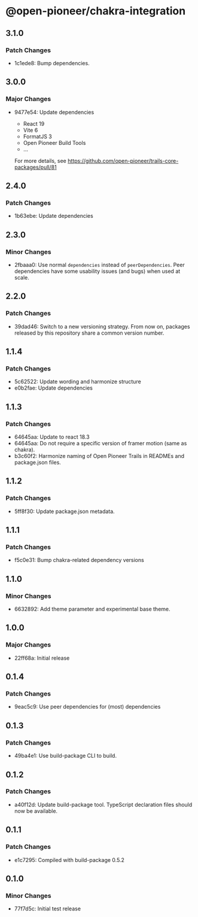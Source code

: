 # @open-pioneer/chakra-integration

## 3.1.0

### Patch Changes

- 1c1ede8: Bump dependencies.

## 3.0.0

### Major Changes

- 9477e54: Update dependencies

    - React 19
    - Vite 6
    - FormatJS 3
    - Open Pioneer Build Tools
    - ...

    For more details, see https://github.com/open-pioneer/trails-core-packages/pull/81

## 2.4.0

### Patch Changes

- 1b63ebe: Update dependencies

## 2.3.0

### Minor Changes

- 2fbaaa0: Use normal `dependencies` instead of `peerDependencies`. Peer dependencies have some usability issues (and bugs) when used at scale.

## 2.2.0

### Patch Changes

- 39dad46: Switch to a new versioning strategy.
  From now on, packages released by this repository share a common version number.

## 1.1.4

### Patch Changes

- 5c62522: Update wording and harmonize structure
- e0b2fae: Update dependencies

## 1.1.3

### Patch Changes

- 64645aa: Update to react 18.3
- 64645aa: Do not require a specific version of framer motion (same as chakra).
- b3c60f2: Harmonize naming of Open Pioneer Trails in READMEs and package.json files.

## 1.1.2

### Patch Changes

- 5ff8f30: Update package.json metadata.

## 1.1.1

### Patch Changes

- f5c0e31: Bump chakra-related dependency versions

## 1.1.0

### Minor Changes

- 6632892: Add theme parameter and experimental base theme.

## 1.0.0

### Major Changes

- 22ff68a: Initial release

## 0.1.4

### Patch Changes

- 9eac5c9: Use peer dependencies for (most) dependencies

## 0.1.3

### Patch Changes

- 49ba4e1: Use build-package CLI to build.

## 0.1.2

### Patch Changes

- a40f12d: Update build-package tool. TypeScript declaration files should now be available.

## 0.1.1

### Patch Changes

- e1c7295: Compiled with build-package 0.5.2

## 0.1.0

### Minor Changes

- 77f7d5c: Initial test release
